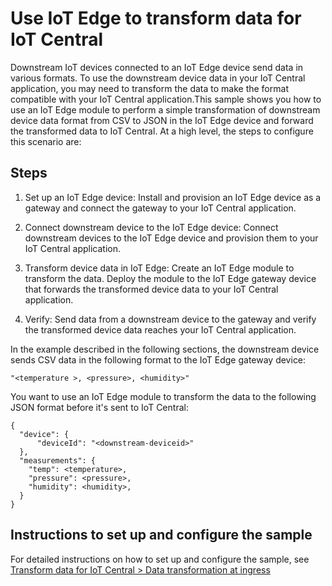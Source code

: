 # Use IoT Edge to transform data for IoT Central

Downstream IoT devices connected to an IoT Edge device send data in various formats. To use the downstream device data in your IoT Central application, you may need to transform the data to make the format compatible with your IoT Central application.This sample shows you how to use an IoT Edge module to perform a simple transformation of downstream device data format from CSV to JSON in the IoT Edge device and forward the transformed data to IoT Central. At a high level, the steps to configure this scenario are:

## Steps

1. Set up an IoT Edge device: Install and provision an IoT Edge device as a gateway and connect the gateway to your IoT Central application.

2. Connect downstream device to the IoT Edge device: Connect downstream devices to the IoT Edge device and provision them to your IoT Central application.

3. Transform device data in IoT Edge: Create an IoT Edge module to transform the data. Deploy the module to the IoT Edge gateway device that forwards the transformed device data to your IoT Central application.

4. Verify: Send data from a downstream device to the gateway and verify the transformed device data reaches your IoT Central application.

In the example described in the following sections, the downstream device sends CSV data in the following format to the IoT Edge gateway device:

```
"<temperature >, <pressure>, <humidity>"
```

You want to use an IoT Edge module to transform the data to the following JSON format before it's sent to IoT Central:

```
{
  "device": {
      "deviceId": "<downstream-deviceid>"
  },
  "measurements": {
    "temp": <temperature>,
    "pressure": <pressure>,
    "humidity": <humidity>,
  }
}
```

## Instructions to set up and configure the sample

For detailed instructions on how to set up and configure the sample, see [Transform data for IoT Central > Data transformation at ingress](https://docs.microsoft.com/azure/iot-central/core/howto-transform-data#data-transformation-at-ingress)
